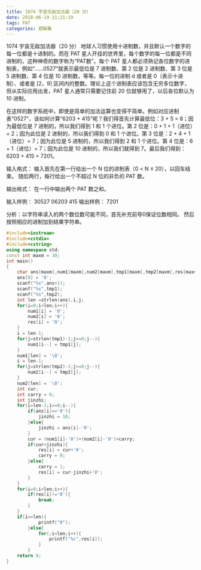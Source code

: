 ```yaml
---
title: 1074 宇宙无敌加法器（20 分）
date: 2018-06-19 21:21:19
tags: PAT
categories: 题解集
---
```


1074 宇宙无敌加法器（20 分）
地球人习惯使用十进制数，并且默认一个数字的每一位都是十进制的。而在 PAT 星人开挂的世界里，每个数字的每一位都是不同进制的，这种神奇的数字称为“PAT数”。每个 PAT 星人都必须熟记各位数字的进制表，例如“……0527”就表示最低位是 7 进制数、第 2 位是 2 进制数、第 3 位是 5 进制数、第 4 位是 10 进制数，等等。每一位的进制 d 或者是 0（表示十进制）、或者是 [2，9] 区间内的整数。理论上这个进制表应该包含无穷多位数字，但从实际应用出发，PAT 星人通常只需要记住前 20 位就够用了，以后各位默认为 10 进制。

在这样的数字系统中，即使是简单的加法运算也变得不简单。例如对应进制表“0527”，该如何计算“6203 + 415”呢？我们得首先计算最低位：3 + 5 = 8；因为最低位是 7 进制的，所以我们得到 1 和 1 个进位。第 2 位是：0 + 1 + 1（进位）= 2；因为此位是 2 进制的，所以我们得到 0 和 1 个进位。第 3 位是：2 + 4 + 1（进位）= 7；因为此位是 5 进制的，所以我们得到 2 和 1 个进位。第 4 位是：6 + 1（进位）= 7；因为此位是 10 进制的，所以我们就得到 7。最后我们得到：6203 + 415 = 7201。

输入格式：
输入首先在第一行给出一个 N 位的进制表（0 < N ≤ 20），以回车结束。 随后两行，每行给出一个不超过 N 位的非负的 PAT 数。

输出格式：
在一行中输出两个 PAT 数之和。

输入样例：
30527
06203
415
输出样例：
7201

分析：以字符串读入的两个数位数可能不同，首先补充前导0保证位数相同。
然后按照相应的进制加到结果字符串。

```cpp
#include<iostream>
#include<cstdio>
#include<cstring>
using namespace std;
const int maxm = 30;
int main()
{
    char ans[maxm],num1[maxm],num2[maxm],tmp1[maxm],tmp2[maxm],res[maxm];
    ans[0] = '0';
    scanf("%s",ans+1);
    scanf("%s",tmp1);
    scanf("%s",tmp2);
    int len =strlen(ans),i,j;
    for(i=0;i<len;i++){
        num1[i] = '0';
        num2[i] = '0';
        res[i] = '0';
    }
    i = len-1;
    for(j=strlen(tmp1)-1;j>=0;j--){
        num1[i--] = tmp1[j];
    }
    num1[len] = '\0';
    i = len-1;
    for(j=strlen(tmp2)-1;j>=0;j--){
        num2[i--] = tmp2[j];
    }
    num2[len] = '\0';
    int cur;
    int carry = 0;
    int jinzhi;
    for(i=len-1;i>=0;i--){
        if(ans[i]=='0'){
            jinzhi = 10;
        }else{
            jinzhi = ans[i]-'0';
        }
        cur = (num1[i]-'0')+(num2[i]-'0')+carry;
        if(cur<jinzhi){
            res[i] = cur+'0';
            carry = 0;
        }else{
            carry = 1;
            res[i] = cur-jinzhi+'0';
        }
    }
    for(i=0;i<len;i++){
        if(res[i]!='0'){
            break;
        }
    }
    if(i==len){
            printf("0");
        }else{
            for(;i<len;i++){
                printf("%c",res[i]);
            }
        }
    return 0;
}

```